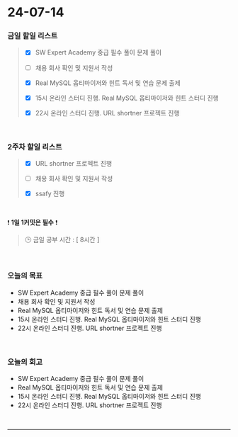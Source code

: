 # 24-07-14
### 금일 할일 리스트
> - [x]  SW Expert Academy 중급 필수 풀이 문제 풀이
>
> - [ ]  채용 회사 확인 및 지원서 작성
>
> - [x]  Real MySQL 옵티마이저와 힌트 독서 및 연습 문제 출제
>
> - [x]  15시 온라인 스터디 진행. Real MySQL 옵티마이저와 힌트 스터디 진행
>
> - [x]  22시 온라인 스터디 진행. URL shortner 프로젝트 진행

<br/>

### 2주차 할일 리스트  
> - [x]  URL shortner 프로젝트 진행
>
> - [ ]  채용 회사 확인 및 지원서 작성
>
> - [x]  ssafy 진행

<br/>

❗ **1일 1커밋은 필수** ❗
> 🕒 금일 공부 시간 : [ 8시간 ]

<br/>

### 오늘의 목표
- SW Expert Academy 중급 필수 풀이 문제 풀이
- 채용 회사 확인 및 지원서 작성
- Real MySQL 옵티마이저와 힌트 독서 및 연습 문제 출제
- 15시 온라인 스터디 진행. Real MySQL 옵티마이저와 힌트 스터디 진행
- 22시 온라인 스터디 진행. URL shortner 프로젝트 진행


<br>

### 오늘의 회고
- SW Expert Academy 중급 필수 풀이 문제 풀이
- Real MySQL 옵티마이저와 힌트 독서 및 연습 문제 출제
- 15시 온라인 스터디 진행. Real MySQL 옵티마이저와 힌트 스터디 진행
- 22시 온라인 스터디 진행. URL shortner 프로젝트 진행


<br/>

------------  
